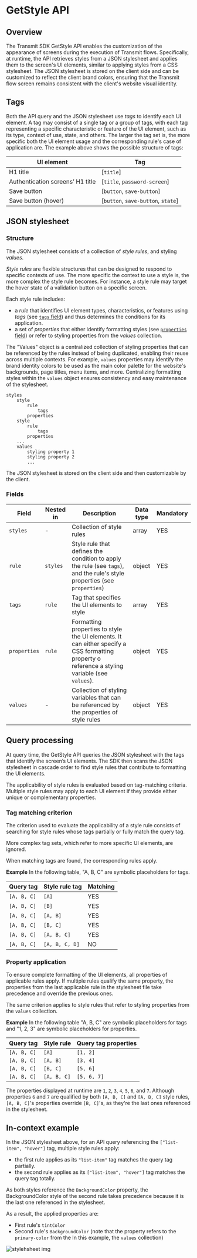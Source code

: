 # GetStyle API

## Overview
The Transmit SDK GetStyle API enables the customization of the appearance of screens during the execution of Transmit flows. Specifically, at runtime, the API retrieves styles from a JSON stylesheet and applies them to the screen's UI elements, similar to applying styles from a CSS stylesheet. The JSON stylesheet is stored on the client side and can be customized to reflect the client brand colors, ensuring that the Transmit flow screen remains consistent with the client's website visual identity. 

## Tags

Both the API query and the JSON stylesheet use _tags_ to identify each UI element. A tag may consist of a single tag or a group of tags, with each tag representing a specific characteristic or feature of the UI element, such as its type, context of use, state, and others. The larger the tag set is, the more specific both the UI element usage and the corresponding rule's case of application are. The example above shows the possible structure of tags:

| UI element                       | Tag                              |
| -------------------------------- | -------------------------------- |
| H1 title                         | [`title`]                      |
| Authentication screens’ H1 title | [`title`, `password-screen`]     |
| Save button                      | [`button`, `save-button`]        |
| Save button (hover)              | [`button`, `save-button`, `state`] |

## JSON stylesheet 

### Structure

The JSON stylesheet consists of a collection of _style rules_, and styling _values_. 

_Style rules_ are flexible structures that can be designed to respond to specific contexts of use. The more specific the context to use a style is, the more complex the style rule becomes. For instance, a style rule may target the hover state of a validation button on a specific screen.

Each style rule includes:
- a _rule_ that identifies UI element types, characteristics, or features using _tags_ (see [`tags` field](#fields)) and thus determines the conditions for its application.
- a set of _properties_ that either identify formatting styles (see [`properties` field](#fields)) or refer to styling properties from the _values_ collection.

The "Values" object is a centralized collection of styling properties that can be referenced by the rules instead of being duplicated, enabling their reuse across multiple contexts. For example, `values` properties may identify the brand identity colors to be used as the main color palette for the website's backgrounds, page titles, menu items, and more. Centralizing formatting styles within the `values` object ensures consistency and easy maintenance of the stylesheet. 

```
styles
    style
        rule
            tags
        properties
    style
        rule
            tags
        properties
    ...
    values
        styling property 1
        styling property 2
        ...
```
The JSON stylesheet is stored on the client side and then customizable by the client.

### Fields

| Field                | Nested in            | Description                                             | Data type | Mandatory |
| -------------------- | -------------------- | ------------------------------------------------------- | --------- | --------- |
| `styles `          | -                   | Collection of style rules                                  | array     | YES       |
| `rule`             | `styles `          | Style rule that defines the condition to apply the rule (see `tags`), and the rule's style properties (see `properties`)  | object    | YES       |
| `tags `            | `rule `            | Tag that specifies the UI elements to style                                     | array     | YES       |
| `properties`       | `rule `            | Formatting properties to style the UI elements. It can either specify a CSS formatting property o reference a styling variable (see `values`).          | object    | YES       |
| `values `          | -                  | Collection of styling variables that can be referenced by the properties of style rules         | object    | YES       |

## Query processing
At query time, the GetStyle API queries the JSON stylesheet with the tags that identify the screen’s UI elements. The SDK then scans the JSON stylesheet in cascade order to find style rules that contribute to formatting the UI elements.

The applicability of style rules is evaluated based on tag-matching criteria. Multiple style rules may apply to each UI element if they provide either unique or complementary properties.

### Tag matching criterion
The criterion used to evaluate the applicability of a style rule consists of searching for style rules whose tags partially or fully match the query tag.

More complex tag sets, which refer to more specific UI elements, are ignored.

When matching tags are found, the corresponding rules apply.

**Example** 
In the following table, "A, B, C" are symbolic placeholders for tags.

| Query tag | Style rule tag | Matching |
|-----------|----------------|----------|
| `[A, B, C]` | `[A]` | YES |
| `[A, B, C]` | `[B]` | YES |
| `[A, B, C]` | `[A, B]` | YES |
| `[A, B, C]` | `[B, C]` | YES |
| `[A, B, C]` | `[A, B, C]` | YES |
| `[A, B, C]` | `[A, B, C, D]` | NO |



### Property application

To ensure complete formatting of the UI elements, all properties of applicable rules apply. If multiple rules qualify the same property, the properties from the last applicable rule in the stylesheet file take precedence and override the previous ones.

The same criterion applies to style rules that refer to styling properties from the `values` collection.


**Example** 
In the following table "A, B, C" are symbolic placeholders for tags and "1, 2, 3" are symbolic placeholders for properties.

| Query tag | Style rule | Query tag properties  |
|-----------|----------------|-----------------------| 
| `[A, B, C]` | `[A]` | `[1, 2]` |
| `[A, B, C]` | `[A, B]` | `[3, 4]` |
| `[A, B, C]` | `[B, C]` | `[5, 6]` |
| `[A, B, C]` | `[A, B, C]` | `[5, 6, 7]` |

The properties displayed at runtime are `1`, `2`, `3`, `4`, `5`, `6`, and `7`. 
Although properties `6` and `7` are qualified by both `[A, B, C]` and `[A, B, C]` style rules, `[A, B, C]`'s properties override `[B, C]`'s, as they're the last ones referenced in the stylesheet.

## In-context example

In the JSON stylesheet above, for an API query referencing the `["list-item", "hover"]` tag, multiple style rules apply:
- the first rule applies as its `"list-item"` tag matches the query tag partially.
- the second rule applies as its `["list-item", "hover"]` tag matches the query tag totally.

As both styles reference the `BackgroundColor` property, the BackgroundColor style of the second rule takes precedence because it is the last one referenced in the stylesheet. 

As a result, the applied properties are:
- First rule's `tintColor`
- Second rule's `BackgroundColor` (note that the property refers to the `primary-color` from the In this example, the `values` collection)

![stylehsheet img](stylesheetexample.JPG)
